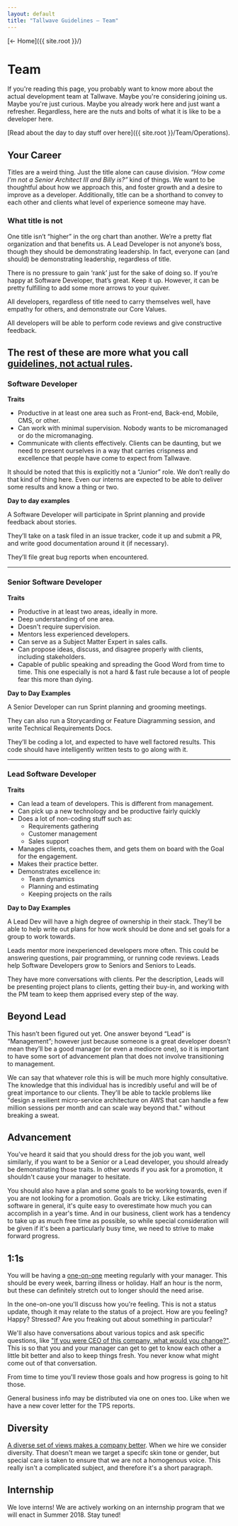 ```yaml
---
layout: default
title: "Tallwave Guidelines — Team"
---
```


[&larr; Home]({{ site.root }}/)

# Team

If you're reading this page, you probably want to know more about the actual development team at Tallwave. Maybe you're considering joining us. Maybe you're just curious. Maybe you already work here and just want a refresher. Regardless, here are the nuts and bolts of what it is like to be a developer here.

[Read about the day to day stuff over here]({{ site.root }}/Team/Operations).

## Your Career

Titles are a weird thing. Just the title alone can cause division. _“How come I’m not a Senior Architect III and *Billy* is?”_ kind of things. We want to be thoughtful about how we approach this, and foster growth and a desire to improve as a developer. Additionally, title can be a shorthand to convey to each other and clients what level of experience someone may have.

### What title is not
One title isn’t “higher” in the org chart than another. We’re a pretty flat organization and that benefits us. A Lead Developer is not anyone’s boss, though they should be demonstrating leadership. In fact, everyone can (and should) be demonstrating leadership, regardless of title.

There is no pressure to gain ‘rank’ just for the sake of doing so. If you’re happy at Software Developer, that’s great. Keep it up. However, it can be pretty fulfilling to add some more arrows to your quiver.

All developers, regardless of title need to carry themselves well, have empathy for others, and demonstrate our Core Values.

All developers will be able to perform code reviews and give constructive feedback.

The rest of these are more what you call [guidelines, not actual rules](https://youtu.be/jl0hMfqNQ-g).
---

### Software Developer

**Traits**

* Productive in at least one area such as Front-end, Back-end, Mobile, CMS, or other.
* Can work with minimal supervision. Nobody wants to be micromanaged or do the micromanaging.
* Communicate with clients effectively. Clients can be daunting, but we need to present ourselves in a way that carries crispness and excellence that people have come to expect from Tallwave.

It should be noted that this is explicitly not a “Junior” role. We don’t really do that kind of thing here. Even our interns are expected to be able to deliver some results and know a thing or two.

**Day to day examples**

A Software Developer will participate in Sprint planning and provide feedback about stories.

They’ll take on a task filed in an issue tracker, code it up and submit a PR, and write good documentation around it (if necessary).

They’ll file great bug reports when encountered.

---

### Senior Software Developer

**Traits**

* Productive in at least two areas, ideally in more.
* Deep understanding of one area.
* Doesn't require supervision.
* Mentors less experienced developers.
* Can serve as a Subject Matter Expert in sales calls.
* Can propose ideas, discuss, and disagree properly with clients, including stakeholders.
* Capable of public speaking and spreading the Good Word from time to time. This one especially is not a hard & fast rule because a lot of people fear this more than dying.

**Day to Day Examples**

A Senior Developer can run Sprint planning and grooming meetings.

They can also run a Storycarding or Feature Diagramming session, and write Technical Requirements Docs.

They’ll be coding a lot, and expected to have well factored results. This code should have intelligently written tests to go along with it.

---

### Lead Software Developer

**Traits**
* Can lead a team of developers. This is different from management.
* Can pick up a new technology and be productive fairly quickly
* Does a lot of non-coding stuff such as:
  * Requirements gathering
  * Customer management
  * Sales support
* Manages clients, coaches them, and gets them on board with the Goal for the engagement.
* Makes their practice better.
* Demonstrates excellence in:
  * Team dynamics
  * Planning and estimating
  * Keeping projects on the rails

**Day to Day Examples**

A Lead Dev will have a high degree of ownership in their stack. They’ll be able to help write out plans for how work should be done and set goals for a group to work towards.

Leads mentor more inexperienced developers more often. This could be answering questions, pair programming, or running code reviews. Leads help Software Developers grow to Seniors and Seniors to Leads.

They have more conversations with clients. Per the description, Leads will be presenting project plans to clients, getting their buy-in, and working with the PM team to keep them apprised every step of the way.

## Beyond Lead
This hasn’t been figured out yet. One answer beyond “Lead” is “Management”; however just because someone is a great developer doesn’t mean they’ll be a good manager (or even a mediocre one), so it is important to have some sort of advancement plan that does not involve transitioning to management.

We can say that whatever role this is will be much more highly consultative. The knowledge that this individual has is incredibly useful and will be of great importance to our clients. They'll be able to tackle problems like "design a resilient micro-service architecture on AWS that can handle a few million sessions per month and can scale way beyond that." without breaking a sweat.

## Advancement
You've heard it said that you should dress for the job you want, well similarly, if you want to be a Senior or a Lead developer, you should already be demonstrating those traits. In other words if you ask for a promotion, it shouldn't cause your manager to hesitate.

You should also have a plan and some goals to be working towards, even if you are not looking for a promotion. Goals are tricky. Like estimating software in general, it's quite easy to overestimate how much you can accomplish in a year's time. And in our business, client work has a tendency to take up as much free time as possible, so while special consideration will be given if it's been a particularly busy time, we need to strive to make forward progress.

## 1:1s
You will be having a [one-on-one](http://randsinrepose.com/archives/the-update-the-vent-and-the-disaster/) meeting regularly with your manager. This should be every week, barring illness or holiday. Half an hour is the norm, but these can definitely stretch out to longer should the need arise. 

In the one-on-one you'll discuss how you're feeling. This is not a status update, though it may relate to the status of a project. How are you feeling? Happy? Stressed? Are you freaking out about something in particular?

We'll also have conversations about various topics and ask specific questions, like ["If you were CEO of this company, what would you change?"](https://jasonevanish.com/2014/05/29/101-questions-to-ask-in-1-on-1s/). This is so that you and your manager can get to get to know each other a little bit better and also to keep things fresh. You never know what might come out of that conversation.

From time to time you'll review those goals and how progress is going to hit those.

General business info may be distributed via one on ones too. Like when we have a new cover letter for the TPS reports.

## Diversity
[A diverse set of views makes a company better](https://www.mckinsey.com/business-functions/organization/our-insights/why-diversity-matters). When we hire we consider diversity. That doesn't mean we target a specifc skin tone or gender, but special care is taken to ensure that we are not a homogenous voice. This really isn't a complicated subject, and therefore it's a short paragraph.

## Internship
We love interns! We are actively working on an internship program that we will enact in Summer 2018. Stay tuned!
